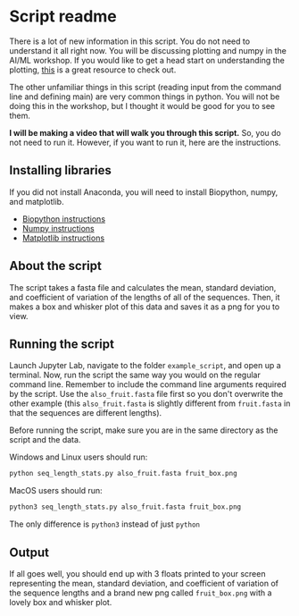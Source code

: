 # Script readme

There is a lot of new information in this script.  You do not need to understand it all right now.  You will be discussing plotting and numpy in the AI/ML workshop.  If you would like to get a head start on understanding the plotting, [this](http://swcarpentry.github.io/python-novice-gapminder/09-plotting/index.html) is a great resource to check out.

The other unfamiliar things in this script (reading input from the command line and defining main) are very common things in python.  You will not be doing this in the workshop, but I thought it would be good for you to see them.

**I will be making a video that will walk you through this script.**  So, you do not need to run it.  However, if you want to run it, here are the instructions.

## Installing libraries

If you did not install Anaconda, you will need to install Biopython, numpy, and matplotlib.

* [Biopython instructions](https://biopython.org/wiki/Download)
* [Numpy instructions](https://numpy.org/install/)
* [Matplotlib instructions](https://matplotlib.org/stable/users/installing/index.html)

## About the script

The script takes a fasta file and calculates the mean, standard deviation, and coefficient of variation of the lengths of all of the sequences.  Then, it makes a box and whisker plot of this data and saves it as a png for you to view.

## Running the script

Launch Jupyter Lab, navigate to the folder `example_script`, and open up a terminal.  Now, run the script the same way you would on the regular command line.  Remember to include the command line arguments required by the script.  Use the `also_fruit.fasta` file first so you don't overwrite the other example (this `also_fruit.fasta` is slightly different from `fruit.fasta` in that the sequences are different lengths).

Before running the script, make sure you are in the same directory as the script and the data.

Windows and Linux users should run:

```bash
python seq_length_stats.py also_fruit.fasta fruit_box.png
```

MacOS users should run:

```bash
python3 seq_length_stats.py also_fruit.fasta fruit_box.png
```
The only difference is `python3` instead of just `python`

## Output

If all goes well, you should end up with 3 floats printed to your screen representing the mean, standard deviation, and coefficient of variation of the sequence lengths and a brand new png called `fruit_box.png` with a lovely box and whisker plot.